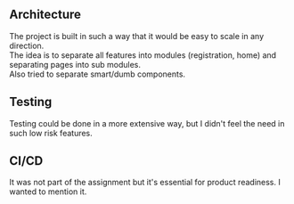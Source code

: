 ## Architecture

The project is built in such a way that it would be easy to scale in any direction.  
The idea is to separate all features into modules (registration, home) and separating pages into sub modules.  
Also tried to separate smart/dumb components.

## Testing

Testing could be done in a more extensive way, but I didn't feel the need in such low risk features.  

## CI/CD

It was not part of the assignment but it's essential for product readiness. I wanted to mention it.
